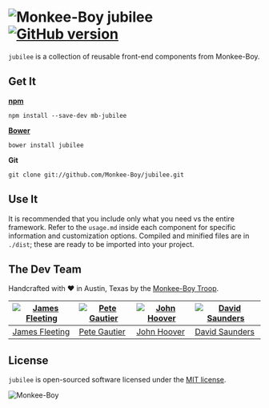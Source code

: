 ![Monkee-Boy](https://dujrsrsgsd3nh.cloudfront.net/img/emoticons/113009/mboy-1403710932.jpg) jubilee [![GitHub version](https://badge.fury.io/gh/Monkee-Boy%2Fjubilee.svg)](https://badge.fury.io/gh/Monkee-Boy%2Fjubilee)
==============

`jubilee` is a collection of reusable front-end components from Monkee-Boy.

## Get It

**[npm](http://npmjs.com/)**
```shell
npm install --save-dev mb-jubilee
```

**[Bower](http://bower.io/)**
```shell
bower install jubilee
```

**Git**
```shell
git clone git://github.com/Monkee-Boy/jubilee.git
```

## Use It

It is recommended that you include only what you need vs the entire framework. Refer to the `usage.md` inside each component for specific information and customization options. Compiled and minified files are in `./dist`; these are ready to be imported into your project.

## The Dev Team

Handcrafted with ♥ in Austin, Texas by the [Monkee-Boy Troop](https://www.monkee-boy.com/who/the-troop/).

[![James Fleeting](https://avatars0.githubusercontent.com/u/23062?s=144)](https://github.com/fleeting) | [![Pete Gautier](https://avatars2.githubusercontent.com/u/5394199?v=3&s=144)](https://github.com/pgautier404) | [![John Hoover](https://avatars3.githubusercontent.com/u/48278?v=3&s=144)](https://github.com/defvayne23) | [![David Saunders](https://avatars3.githubusercontent.com/u/4614981?v=3&s=144)](https://github.com/djsaun)
------------ | ------------- | ------------- | -------------
[James Fleeting](https://github.com/fleeting) | [Pete Gautier](https://github.com/pgautier404) | [John Hoover](https://github.com/defvayne23) | [David Saunders](https://github.com/djsaun)

## License

`jubilee` is open-sourced software licensed under the [MIT license](http://opensource.org/licenses/MIT).

![Monkee-Boy](http://assets.monkee-boy.com/mboy-logo-tagline.jpg)
